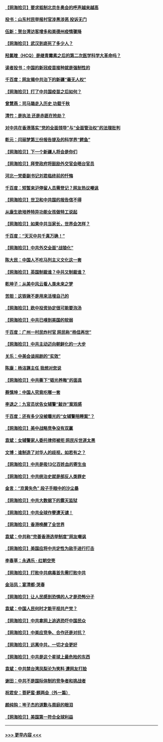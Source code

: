 #### [【网海拾贝】要求抵制北京冬奥会的呼声越来越高](../pages/nsc993/n12868962.md?t=04101651) 
#### [投书：山东村民举报村官涉黑涉恶 投诉无门](../pages/nsc993/n12869726.md?t=04101651) 
#### [伍新：贺台湾访客增多和美德州疫情骤降](../pages/nsc993/n12865651.md?t=04101651) 
#### [【网海拾贝】武汉到底死了多少人？](../pages/nsc993/n12863707.md?t=04101651) 
#### [羟氯喹（HCQ）是继青霉素之后的第二次医学科学大革命吗？](../pages/nsc993/n12638564.md?t=04101651) 
#### [读者投书：中国的新冠疫苗接种就是强制性的](../pages/nsc993/n12859932.md?t=04101651) 
#### [千百度：网友揭中共治下的新疆“毫无人权”](../pages/nsc993/n12858385.md?t=04101651) 
#### [【网海拾贝】打了中共国疫苗之后如何？](../pages/nsc993/n12857866.md?t=04101651) 
#### [曾慧燕：司马璐走入历史 功载千秋](../pages/nsc993/n12856996.md?t=04101651) 
#### [清竹：是执法 还是赤匪在抢劫？](../pages/nsc993/n12856952.md?t=04101651) 
#### [对中共在香港落实“党的全面领导”与“全面管治权”的法理批判](../pages/nsc993/n12856929.md?t=04101651) 
#### [乾元：闫丽梦第三份报告提及的科学界“鳄鱼”](../pages/nsc993/n12855985.md?t=04101651) 
#### [【网海拾贝】下一个新疆人将会是你们](../pages/nsc993/n12855864.md?t=04101651) 
#### [【网海拾贝】拜登政府将鼓励外交官会晤台官员](../pages/nsc993/n12853615.md?t=04101651) 
#### [河北一党委副书记刘君临终前的忏悔](../pages/nsc993/n12849420.md?t=04101651) 
#### [千百度：短暂来沪停留人员需登记？网友热议嘲讽](../pages/nsc993/n12853497.md?t=04101651) 
#### [【网海拾贝】世卫和中共国的报告信不得](../pages/nsc993/n12850902.md?t=04101651) 
#### [从康生欲培养特异功能女孩做特工说起](../pages/nsc993/n12849289.md?t=04101651) 
#### [【网海拾贝】如果中共当家长，世界会怎样？](../pages/nsc993/n12848436.md?t=04101651) 
#### [千百度：“天灭中共千真万确！”](../pages/nsc993/n12845659.md?t=04101651) 
#### [【网海拾贝】中共外交全面“战狼化”](../pages/nsc993/n12845607.md?t=04101651) 
#### [陈大民：中国人不吃马列主义文化这一套](../pages/nsc993/n12842496.md?t=04101651) 
#### [【网海拾贝】英国制裁谁？中共又制裁谁？](../pages/nsc993/n12840909.md?t=04101651) 
#### [乾坤子：从美中风云看人类未来之梦](../pages/nsc993/n12840590.md?t=04101651) 
#### [苦胆：这铁锹不是用来活埋自己的](../pages/nsc993/n12839512.md?t=04101651) 
#### [【网海拾贝】欧中投资协定很可能要泡汤](../pages/nsc993/n12835122.md?t=04101651) 
#### [【网海拾贝】中共已嗅到美国的软弱](../pages/nsc993/n12832411.md?t=04101651) 
#### [千百度：广州一村民炸村官 网民称“杨佳再世”](../pages/nsc993/n12832380.md?t=04101651) 
#### [【网海拾贝】中共主动迈向朝鲜化的一大步](../pages/nsc993/n12829887.md?t=04101651) 
#### [关乐：中美会谈闹剧的“实效”](../pages/nsc993/n12826698.md?t=04101651) 
#### [陈康：杨洁篪主任  我想对您说](../pages/nsc993/n12826609.md?t=04101651) 
#### [【网海拾贝】中共撕下“韬光养晦”的面具](../pages/nsc993/n12826459.md?t=04101651) 
#### [蔡慎坤：中国人究竟吃哪一套](../pages/nsc993/n12826010.md?t=04101651) 
#### [李退之：九官员状告女辅警“敲诈”案观感](../pages/nsc993/n12823984.md?t=04101651) 
#### [千百度：还有多少没被曝光的“女辅警陪睡案”？](../pages/nsc993/n12822136.md?t=04101651) 
#### [【网海拾贝】美中战略竞争没有双赢](../pages/nsc993/n12822105.md?t=04101651) 
#### [袁斌：女辅警家人委托律师被拒 网民斥世道太黑](../pages/nsc993/n12822004.md?t=04101651) 
#### [文博：谁制造了对华人的歧视，如若有之？](../pages/nsc993/n12821635.md?t=04101651) 
#### [【网海拾贝】中共是吸13亿百姓血的寄生虫](../pages/nsc993/n12819191.md?t=04101651) 
#### [【网海拾贝】中共统治史就是部反人类罪史](../pages/nsc993/n12816738.md?t=04101651) 
#### [金言：“京黄失色” 段子手眼中的沙尘暴](../pages/nsc993/n12815700.md?t=04101651) 
#### [【网海拾贝】中共大数据下的露天监狱](../pages/nsc993/n12811075.md?t=04101651) 
#### [【网海拾贝】中共全球作孽遭天谴！](../pages/nsc993/n12810258.md?t=04101651) 
#### [【网海拾贝】香港唤醒了全世界](../pages/nsc993/n12809100.md?t=04101651) 
#### [袁斌：中共称“完善香港选举制度”网友嘲讽](../pages/nsc993/n12808994.md?t=04101651) 
#### [【网海拾贝】美国应将中共定性为敌手进行打击](../pages/nsc993/n12806870.md?t=04101651) 
#### [李春草：永遇乐 · 红朝空壳](../pages/nsc993/n12805365.md?t=04101651) 
#### [【网海拾贝】打败中共病毒首先需打败中共](../pages/nsc993/n12803930.md?t=04101651) 
#### [金浴凤：宴清都‧哭春](../pages/nsc993/n12801601.md?t=04101651) 
#### [【网海拾贝】让人民感到恐惧的人才是恐怖分子](../pages/nsc993/n12799347.md?t=04101651) 
#### [袁斌：中国人民何时才能平视共产党？](../pages/nsc993/n12799306.md?t=04101651) 
#### [【网海拾贝】中共拿网上追逃恐吓中国民众](../pages/nsc993/n12796905.md?t=04101651) 
#### [【网海拾贝】中美应竞争、合作还是对抗？](../pages/nsc993/n12794675.md?t=04101651) 
#### [【网海拾贝】远离中共，一切才会更好](../pages/nsc993/n12793572.md?t=04101651) 
#### [【网海拾贝】中共是这个星球上最危险的东西](../pages/nsc993/n12791400.md?t=04101651) 
#### [袁斌：中共禁台湾凤梨沦为笑料 遭网友打脸](../pages/nsc993/n12791335.md?t=04101651) 
#### [谢田：中共不是国际体制的竞争者和挑战者](../pages/nsc993/n12791212.md?t=04101651) 
#### [祝君安：菩萨蛮·题两会（外一篇）](../pages/nsc993/n12786801.md?t=04101651) 
#### [颜纯钩：岑子杰的道歉与周庭的眼泪](../pages/nsc993/n12786775.md?t=04101651) 
#### [【网海拾贝】美国第一符合全球利益](../pages/nsc993/n12786666.md?t=04101651) 

----
#### [ >>> 更早内容 <<< ](../indexes/nsc993-earlier.md)
